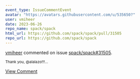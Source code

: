 ```yaml
---
event_type: IssueCommentEvent
avatar: "https://avatars.githubusercontent.com/u/535650?"
user: vmiheer
date: 2023-06-26
repo_name: spack/spack
html_url: https://github.com/spack/spack/pull/31505
repo_url: https://github.com/spack/spack
---
```


<a href='https://github.com/vmiheer' target='_blank'>vmiheer</a> commented on issue <a href='https://github.com/spack/spack/pull/31505' target='_blank'>spack/spack#31505</a>.

<small>Thank you, @alalazo!!!...</small>

<a href='https://github.com/spack/spack/pull/31505' target='_blank'>View Comment</a>